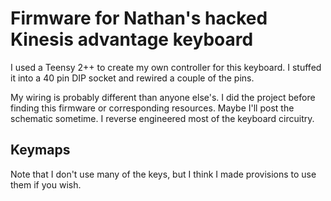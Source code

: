 # Firmware for Nathan's hacked Kinesis advantage keyboard

I used a Teensy 2++ to create my own controller for this keyboard.  I stuffed it into a 40 pin DIP socket and rewired a couple of the pins.

My wiring is probably different than anyone else's.  I did the project before finding this firmware or corresponding resources.  Maybe I'll post the schematic sometime.  I reverse engineered most of the keyboard circuitry.

## Keymaps
Note that I don't use many of the keys, but I think I made provisions to use them if you wish.


